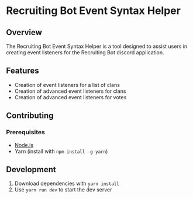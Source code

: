 # Recruiting Bot Event Syntax Helper

## Overview
The Recruiting Bot Event Syntax Helper is a tool designed to assist users in creating event listeners for the Recruiting Bot discord application.

## Features
- Creation of event listeners for a list of clans
- Creation of advanced event listeners for clans
- Creation of advanced event listeners for votes

## Contributing
### Prerequisites
- [Node.js](https://nodejs.org/en/)
- Yarn (install with `npm install -g yarn`)

## Development
1. Download dependencies with `yarn install`
2. Use `yarn run dev` to start the dev server
